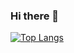 ### Hi there 👋

[![Top Langs](https://github-readme-stats.vercel.app/api/top-langs/?username=adrienZ&theme=dracula)](https://github.com/anuraghazra/github-readme-stats)


<!--
**adrienZ/adrienZ** is a ✨ _special_ ✨ repository because its `README.md` (this file) appears on your GitHub profile.

Here are some ideas to get you started:

- 🔭 I’m currently working on ...
- 🌱 I’m currently learning ...
- 👯 I’m looking to collaborate on ...
- 🤔 I’m looking for help with ...
- 💬 Ask me about ...
- 📫 How to reach me: ...
- 😄 Pronouns: ...
- ⚡ Fun fact: ...
-->
